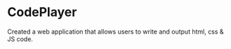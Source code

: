 # CodePlayer
Created a web application that allows users to write and output html, css &amp; JS code.
